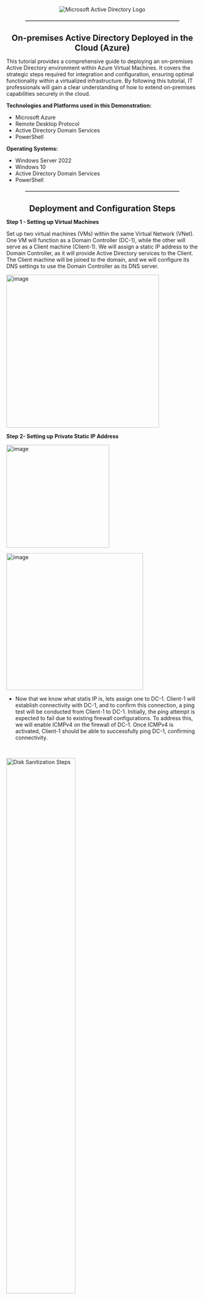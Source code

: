 <p align="center">
    <img src="https://i.imgur.com/pU5A58S.png" alt="Microsoft Active Directory Logo"/>
    </p>
    <hr style="border: 1px solid #ccc; width: 80%; margin: 20px auto;">
  <h1 style="text-align: center; font-weight: bold; font-size: 16pt;">On-premises Active Directory Deployed in the Cloud (Azure)</h1> </p> 

<p>
This tutorial provides a comprehensive guide to deploying an on-premises Active Directory environment within Azure Virtual Machines. It covers the strategic steps required for integration and configuration, ensuring optimal functionality within a virtualized infrastructure. By following this tutorial, IT professionals will gain a clear understanding of how to extend on-premises capabilities securely in the cloud.
</p>
<p><b>Technologies and Platforms used in this Demonstration:</b> <br>

<ul> 
  <li>Microsoft Azure </li>
  <li> Remote Desktop Protocol</li>
  <li> Active Directory Domain Services</li>
  <li>PowerShell </li>
</ul>

</p>

<p><b>Operating Systems:</b> <br>

<ul> 
  <li>Windows Server 2022 </li>
  <li> Windows 10</li>
  <li> Active Directory Domain Services</li>
  <li>PowerShell </li>
</ul>

  </p>  
    
  <hr style="border: 1px solid #ccc; width: 80%; margin: 20px auto;">

  <h1 style="text-align: center; font-weight: bold; font-size: 16pt;">Deployment and Configuration Steps</h1> </p> 
  <p>
    <b>Step 1 - Setting up Virtual Machines</b></p>
    <p>
    Set up two virtual machines (VMs) within the same Virtual Network (VNet). One VM will function as a Domain Controller (DC-1), while the other will serve as a Client machine (Client-1). We will assign a static IP address to the Domain Controller, as it will provide Active Directory services to the Client. The Client machine will be joined to the domain, and we will configure its DNS settings to use the Domain Controller as its DNS server.
    </p>
    <p>
        <img width="401" alt="image" src="https://github.com/user-attachments/assets/327944b5-f93e-4457-828d-44b40ec52f66">
    </p>
    <p> 
        <b>Step 2- Setting up Private Static IP Address</b></p>

<p>
    <img width="270" alt="image" src="https://github.com/user-attachments/assets/3ada21b7-1c18-43d2-a999-6138ed3dda3f"></p>

<p>
    <img width="359" alt="image" src="https://github.com/user-attachments/assets/e0c4b039-3013-4fcf-bedb-cf3043802b79"></p>
<ul> 
  <li>Now that we know what statis IP is, lets assign one to DC-1. Client-1 will establish connectivity with DC-1, and to confirm this connection, a ping test will be conducted from Client-1 to DC-1. Initially, the ping attempt is expected to fail due to existing firewall configurations. To address this, we will enable ICMPv4 on the firewall of DC-1. Once ICMPv4 is activated, Client-1 should be able to successfully ping DC-1, confirming connectivity.
  </li>
</ul>

 </p>
    <br />
    <p>
      <img src="https://i.imgur.com/HvZBWzc.png" height="60%" width="60%" alt="Disk Sanitization Steps"/>
      </p>
      <img src="https://i.imgur.com/1lrrGPw.png" height="60%" width="60%" alt="Disk Sanitization Steps"/>
    </p>
    <p>
      We will now log back into DC-1 to proceed with the installation of Active Directory Users and Computers. Next, promote the VM to a Domain Controller, set up a new forest with the domain name "mydomain.com," and then restart the system. After restarting, log back into DC-1 as the user "mydomain.com\labuser." If the steps have been completed correctly, you should be able to run Active Directory Users and Computers, as demonstrated below.
    </p>
    <img src="https://i.imgur.com/cGjvRke.png" height="80%" width="80%" alt="Disk Sanitization Steps"/>
    <br />
    </p>
    <hr style="border: 1px solid #ccc; width: 80%; margin: 20px auto;">
    <h1 style="text-align: center; font-weight: bold; font-size: 16pt;">Creating Organizational Units (OUs)</h1> </p> 
    <p>
         Now that AD is install, we now proceed with creating Organizational Units (OUs). First, create an OU named "_EMPLOYEES," followed by another named "_ADMINS." To do this, right-click on the domain area, select New > Organizational Unit, and complete the required fields.</p>
         <P>
         Next, open your newly created OU -> right-click -> select New -> User -> enter Jane Doe -> assign her the role of Admin with the username Jane_admin. </P>
         <p>
         Finally, add Jane to the Domain Admins security group to grant her the appropriate permissions. You can use Jane_admin as the administrator account. 

  </p>
    <img src="https://i.imgur.com/hL7g5Y5.png" height="80%" width="80%" alt="Disk Sanitization Steps"/>
    <br />
    </p>
    <p>
    <img src="https://i.imgur.com/kcgvzdE.png" height="50%" width="50%" alt="Disk Sanitization Steps"/>
  </p>
  <p>
   Next, we will join Client-1 to the "mydomain.com" domain. From the Azure portal, update Client-1’s DNS settings to point to the private IP address of the Domain Controller (DC). After updating the DNS settings, restart Client-1 from within the Azure portal. The image below confirms that Client-1 is successfully registered on the DC-1 DNS.
  </p>
    <img src="https://i.imgur.com/jbrGTXW.png" height="80%" width="80%" alt="Disk Sanitization Steps"/>
    <br />
    </p>
    <img src="https://i.imgur.com/kvcm2cY.jpg" height="80%" width="80%" alt="Disk Sanitization Steps"/>
    </p>
    <p>
    </p>
    <hr style="border: 1px solid #ccc; width: 80%; margin: 20px auto;">
    <h1 style="text-align: center; font-weight: bold; font-size: 16pt;">RDP</h1> </p> 
    <p>
    <p>
      To join Client-1 to the domain, navigate to the system settings and select About. On the right, choose Rename this PC (advanced), then select Change under the domain settings. Enter "mydomain.com" as the domain name, followed by the credentials for "mydomain.com\labuser." After completing these steps, the system will restart, and Client-1 will be successfully joined to "mydomain.com."
    </p>
    <br />
    <p>
      <p>
    <img src="https://i.imgur.com/Ze0Em5e.png" height="80%" width="80%" alt="Disk Sanitization Steps"/>
    </p>
    <p>
  Client-1 is now successfully joined to the domain. Next, we’ll configure Remote Desktop access for non-administrative users on Client-1. Begin by logging into Client-1 as an administrator and opening System Properties. Navigate to the Remote Desktop tab, and grant "Domain Users" access to Remote Desktop. Once these steps are completed, standard users will be able to log into Client-1 remotely.
    </p>
    <br />
        <p>
      <p>
    <img src="https://i.imgur.com/SApOKiE.png" height="80%" width="80%" alt="Disk Sanitization Steps"/>
    </p>
    <hr style="border: 1px solid #ccc; width: 80%; margin: 20px auto;">
    <h1 style="text-align: center; font-weight: bold; font-size: 16pt;">Adding Users with Powershell</h1> </p> 
    <p>
    <p>
      Finally, to confirm that standard users can successfully access Client-1 via Remote Desktop, we’ll use a PowerShell script to generate a large number of users in the domain. Once the users are created, we will select one of them and initiate an RDP session into Client-1 to verify access.
    </p>
    <br />
    <img src="https://i.imgur.com/EzWG8ug.png" height="80%" width="80%" alt="Disk Sanitization Steps"/>
    <p>
    <p>
      <p>
    <img src="https://i.imgur.com/Gkpe68K.png" height="60%" width="60%" alt="Disk Sanitization Steps"/>
    </p>
    <img src="https://i.imgur.com/n3gMwQV.png" height="60%" width="60%" alt="Disk Sanitization Steps"/>
    <p>
      As shown, the PowerShell script successfully created a user with the username "bab.hubo." We confirmed that we could log in to Client-1 using this user's credentials, verifying access as a standard user.
    </p>
